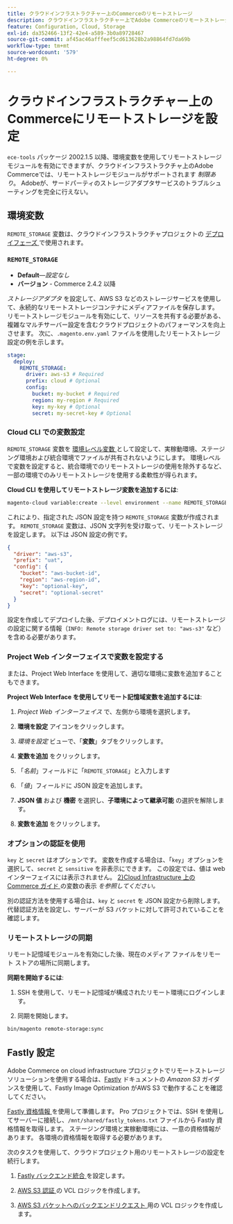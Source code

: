 ```yaml
---
title: クラウドインフラストラクチャー上のCommerceのリモートストレージ
description: クラウドインフラストラクチャー上でAdobe Commerceのリモートストレージを設定する方法については、ガイダンスを参照してください。
feature: Configuration, Cloud, Storage
exl-id: da352466-13f2-42e4-a589-3b0a89728467
source-git-commit: af45ac46afffeef5cd613628b2a98864fd7da69b
workflow-type: tm+mt
source-wordcount: '579'
ht-degree: 0%

---
```


# クラウドインフラストラクチャー上のCommerceにリモートストレージを設定

`ece-tools` パッケージ 2002.1.5 以降、環境変数を使用してリモートストレージモジュールを有効にできますが、クラウドインフラストラクチャ上のAdobe Commerceでは、リモートストレージモジュールがサポートされます _制限あり_。 Adobeが、サードパーティのストレージアダプタサービスのトラブルシューティングを完全に行えない。

## 環境変数

`REMOTE_STORAGE` 変数は、クラウドインフラストラクチャプロジェクトの [ デプロイフェーズ ](https://experienceleague.adobe.com/docs/commerce-cloud-service/user-guide/develop/deploy/process.html) で使用されます。

### `REMOTE_STORAGE`

- **Default**—_設定なし_
- **バージョン** - Commerce 2.4.2 以降

_ストレージアダプタ_ を設定して、AWS S3 などのストレージサービスを使用して、永続的なリモートストレージコンテナにメディアファイルを保存します。 リモートストレージモジュールを有効にして、リソースを共有する必要がある、複雑なマルチサーバー設定を含むクラウドプロジェクトのパフォーマンスを向上させます。 次に、`.magento.env.yaml` ファイルを使用したリモートストレージ設定の例を示します。

```yaml
stage:
  deploy:
    REMOTE_STORAGE:
      driver: aws-s3 # Required
      prefix: cloud # Optional
      config:
        bucket: my-bucket # Required
        region: my-region # Required
        key: my-key # Optional
        secret: my-secret-key # Optional
```

### Cloud CLI での変数設定

`REMOTE_STORAGE` 変数を [ 環境レベル変数 ](https://experienceleague.adobe.com/docs/commerce-cloud-service/user-guide/configure/env/variable-levels.html) として設定して、実稼動環境、ステージング環境および統合環境でファイルが共有されないようにします。 環境レベルで変数を設定すると、統合環境でのリモートストレージの使用を除外するなど、一部の環境でのみリモートストレージを使用する柔軟性が得られます。

**Cloud CLI を使用してリモートストレージ変数を追加するには**:

```bash
magento-cloud variable:create --level environment --name REMOTE_STORAGE --json true --inheritable false --value '{"driver":"aws-s3","prefix":"uat","config":{"bucket":"aws-bucket-id","region":"eu-west-1","key":"optional-key","secret":"optional-secret"}}'
```

これにより、指定された JSON 設定を持つ `REMOTE_STORAGE` 変数が作成されます。 `REMOTE_STORAGE` 変数は、JSON 文字列を受け取って、リモートストレージを設定します。 以下は JSON 設定の例です。

```json
{
  "driver": "aws-s3",
  "prefix": "uat",
  "config": {
    "bucket": "aws-bucket-id",
    "region": "aws-region-id",
    "key": "optional-key",
    "secret": "optional-secret"
  }
}
```

設定を作成してデプロイした後、デプロイメントログには、リモートストレージの設定に関する情報（`INFO: Remote storage driver set to: "aws-s3"` など）を含める必要があります。

### Project Web インターフェイスで変数を設定する

または、Project Web Interface を使用して、適切な環境に変数を追加することもできます。

**Project Web Interface を使用してリモート記憶域変数を追加するには**:

1. _Project Web インターフェイス_ で、左側から環境を選択します。

1. **環境を設定** アイコンをクリックします。

1. _環境を設定_ ビューで、「**変数**」タブをクリックします。

1. **変数を追加** をクリックします。

1. 「_名前_」フィールドに「`REMOTE_STORAGE`」と入力します

1. 「_値_」フィールドに JSON 設定を追加します。

1. **JSON 値** および **機密** を選択し、**子環境によって継承可能** の選択を解除します。

1. **変数を追加** をクリックします。

### オプションの認証を使用

`key` と `secret` はオプションです。 変数を作成する場合は、「`key`」オプションを選択して、`secret` と `sensitive` を非表示にできます。 この設定では、値は web インターフェイスには表示されません。 [2&rbrace;Cloud Infrastructure 上のCommerce ガイド ](https://experienceleague.adobe.com/docs/commerce-cloud-service/user-guide/configure/env/variable-levels.html#visibility) の変数の表示 _を参照してください。_

別の認証方法を使用する場合は、`key` と `secret` を JSON 設定から削除します。 代替認証方法を設定し、サーバーが S3 バケットに対して許可されていることを確認します。

### リモートストレージの同期

リモート記憶域モジュールを有効にした後、現在のメディア ファイルをリモート ストアの場所に同期します。

**同期を開始するには**:

1. SSH を使用して、リモート記憶域が構成されたリモート環境にログインします。

1. 同期を開始します。

```bash
bin/magento remote-storage:sync 
```

## Fastly 設定

Adobe Commerce on cloud infrastructure プロジェクトでリモートストレージソリューションを使用する場合は、[Fastly](https://docs.fastly.com/en/guides/amazon-s3) ドキュメントの _Amazon S3_ ガイダンスを使用して、Fastly Image Optimization がAWS S3 で動作することを確認してください。

[Fastly 資格情報 ](https://experienceleague.adobe.com/docs/commerce-cloud-service/user-guide/cdn/setup-fastly/fastly-configuration.html#get-fastly-credentials) を使用して準備します。 Pro プロジェクトでは、SSH を使用してサーバーに接続し、`/mnt/shared/fastly_tokens.txt` ファイルから Fastly 資格情報を取得します。 ステージング環境と実稼動環境には、一意の資格情報があります。 各環境の資格情報を取得する必要があります。

次のタスクを使用して、クラウドプロジェクト用のリモートストレージの設定を続行します。

1. [Fastly バックエンド統合 ](https://github.com/fastly/fastly-magento2/blob/master/Documentation/Guides/Edge-Modules/EDGE-MODULE-OTHER-CMS-INTEGRATION.md) を設定します。

1. [AWS S3 認証 ](https://docs.fastly.com/en/guides/amazon-s3#using-an-amazon-s3-private-bucket) の VCL ロジックを作成します。

1. [AWS S3 バケットへのバックエンドリクエスト ](https://developer.fastly.com/reference/vcl/variables/backend-connection/req-backend/) 用の VCL ロジックを作成します。

